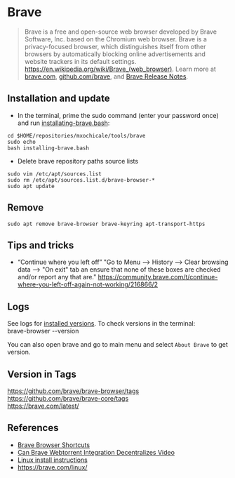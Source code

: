# Brave
> Brave is a free and open-source web browser developed by Brave Software, Inc. based on the Chromium web browser. Brave is a privacy-focused browser, which distinguishes itself from other browsers by automatically blocking online advertisements and website trackers in its default settings. https://en.wikipedia.org/wiki/Brave_(web_browser). 
Learn more at [brave.com](https://brave.com/), [github.com/brave](https://github.com/brave), and [Brave Release Notes](https://brave.com/latest/).

## Installation and update
* In the terminal, prime the sudo command (enter your password once) and run [installating-brave.bash](installating-brave.bash):
```
cd $HOME/repositories/mxochicale/tools/brave
sudo echo
bash installing-brave.bash
```

* Delete brave repository paths source lists 
```
sudo vim /etc/apt/sources.list
sudo rm /etc/apt/sources.list.d/brave-browser-*
sudo apt update
```

## Remove
```
sudo apt remove brave-browser brave-keyring apt-transport-https
```

## Tips and tricks
* “Continue where you left off” 
"Go to Menu --> History --> Clear browsing data --> "On exit" tab an ensure that none of these boxes are checked and/or report any that are."
https://community.brave.com/t/continue-where-you-left-off-again-not-working/216866/2 

## Logs 
See logs for [installed versions](logs.md).
To check versions in the terminal:    
brave-browser --version    

You can also open brave and go to main menu and select `About Brave` to get version.


## Version in Tags   
https://github.com/brave/brave-browser/tags     
https://github.com/brave/brave-core/tags    
https://brave.com/latest/   


## References 
* [Brave Browser Shortcuts](https://github.com/brave/browser-laptop/wiki/Brave-Browser-Shortcuts)
* [Can Brave Webtorrent Integration Decentralizes Video](https://www.youtube.com/watch?v=t5T-Ci7ddRU)
* [Linux install instructions](https://github.com/brave/browser-laptop/blob/master/docs/linuxInstall.md)
* https://brave.com/linux/
